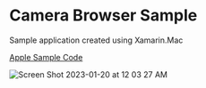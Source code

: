 # Camera Browser Sample
Sample application created using Xamarin.Mac

[Apple Sample Code](https://developer.apple.com/library/archive/samplecode/CameraBrowser/Introduction/Intro.html#//apple_ref/doc/uid/DTS40007761-Intro-DontLinkElementID_2)

![Screen Shot 2023-01-20 at 12 03 27 AM](https://user-images.githubusercontent.com/110641567/213646267-d971b2ed-6c32-4363-8ffc-b6cb2308c364.png)
